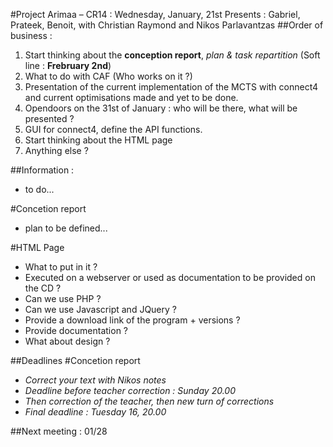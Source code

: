 ﻿#Project Arimaa – CR14 : Wednesday, January, 21st
Presents : Gabriel, Prateek, Benoit, with Christian Raymond and Nikos Parlavantzas
##Order of business :
1. Start thinking about the **conception report**, *plan & task repartition* (Soft line : **Frebruary 2nd**)
2. What to do with CAF (Who works on it ?)
3. Presentation of the current implementation of the MCTS with connect4 and current optimisations made and yet to be done.
4. Opendoors on the 31st of January : who will be there, what will be presented ?
5. GUI for connect4, define the API functions.
6. Start thinking about the HTML page
7. Anything else ?

##Information :
- to do...

#Concetion report
- plan to be defined...

#HTML Page
- What to put in it ?
- Executed on a webserver or used as documentation to be provided on the CD ?
- Can we use PHP ?
- Can we use Javascript and JQuery ?
- Provide a download link of the program + versions ?
- Provide documentation ?
- What about design ?

##Deadlines
#Concetion report
- *Correct your text with Nikos notes*
- *Deadline before teacher correction : Sunday 20.00*
- *Then correction of the teacher, then new turn of corrections*
- *Final deadline : Tuesday 16, 20.00*

##Next meeting : 01/28
